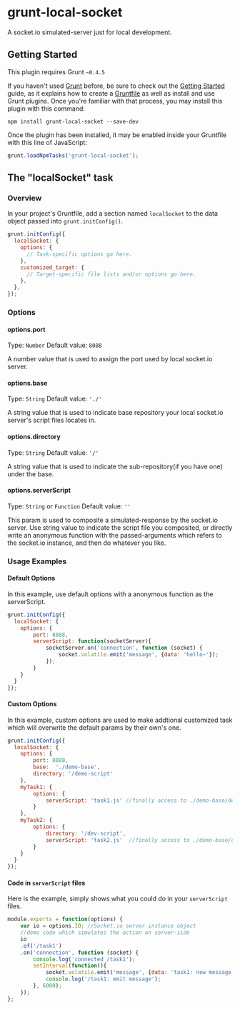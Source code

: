 # grunt-local-socket
A socket.io simulated-server just for local development.

## Getting Started
This plugin requires Grunt `~0.4.5`

If you haven't used [Grunt](http://gruntjs.com/) before, be sure to check out the [Getting Started](http://gruntjs.com/getting-started) guide, as it explains how to create a [Gruntfile](http://gruntjs.com/sample-gruntfile) as well as install and use Grunt plugins. Once you're familiar with that process, you may install this plugin with this command:

```shell
npm install grunt-local-socket --save-dev
```

Once the plugin has been installed, it may be enabled inside your Gruntfile with this line of JavaScript:

```js
grunt.loadNpmTasks('grunt-local-socket');
```

## The "localSocket" task

### Overview
In your project's Gruntfile, add a section named `localSocket` to the data object passed into `grunt.initConfig()`.

```js
grunt.initConfig({
  localSocket: {
    options: {
      // Task-specific options go here.
    },
    customized_target: {
      // Target-specific file lists and/or options go here.
    },
  },
});
```

### Options

#### options.port
Type: `Number`
Default value: `8088`

A number value that is used to assign the port used by local socket.io server.

#### options.base
Type: `String`
Default value: `'./'`

A string value that is used to indicate base repository your local socket.io server's script files locates in.

#### options.directory
Type: `String`
Default value: `'/'`

A string value that is used to indicate the sub-repository(if you have one) under the base.

#### options.serverScript
Type: `String` or `Function`
Default value: `''`

This param is used to composite a simulated-response by the socket.io server. 
Use string value to indicate the script file you composited, or directly write an anonymous function with the passed-arguments which refers to the socket.io instance, and then do whatever you like.


### Usage Examples

#### Default Options
In this example, use default options with a anonymous function as the serverScript.

```js
grunt.initConfig({
  localSocket: {
    options: {
        port: 8088,            
        serverScript: function(socketServer){            
            socketServer.on('connection', function (socket) {                
                socket.volatile.emit('message', {data: 'hello~'});                    
            });            
        }
    }
  }
});
```

#### Custom Options
In this example, custom options are used to make addtional customized task which will overwrite the default params by their own's one. 

```js
grunt.initConfig({
  localSocket: {
    options: {
        port: 8088,  
        base:  './demo-base',  
        directory: '/demo-script'
    },
    myTask1: {
    	options: {
            serverScript: 'task1.js' //finally access to ./demo-base/demo-script/task1.js
        }
	},
	myTask2: {
    	options: {
            directory: '/dev-script', 
            serverScript: 'task2.js'  //finally access to ./demo-base/dev-script/task2.js
        }
	}
  }
});
```

#### Code in `serverScript` files
Here is the example, simply shows what you could do in your `serverScript` files. 

```js
module.exports = function(options) {
	var io = options.IO; //Socket.io server instance object
    //demo code which simulates the action on server-side
	io
    .of('/task1')
    .on('connection', function (socket) {
        console.log('connected /task1');
        setInterval(function(){
            socket.volatile.emit('message', {data: 'task1: new message'});
            console.log('/task1: emit message');
        }, 6000);
    });
};
```


